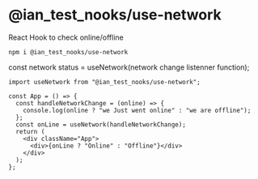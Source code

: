 # @ian_test_nooks/use-network

React Hook to check online/offline

```
npm i @ian_test_nooks/use-network
```

const network status = useNetwork(network change listenner function);
```
import useNetwork from "@ian_test_nooks/use-network";

const App = () => {
  const handleNetworkChange = (online) => {
    console.log(online ? "we Just went online" : "we are offline");
  };
  const onLine = useNetwork(handleNetworkChange);
  return (
    <div className="App">
      <div>{onLine ? "Online" : "Offline"}</div>
    </div>
  );
};
```